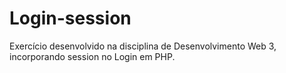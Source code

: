 # Login-session

Exercício desenvolvido na disciplina de Desenvolvimento Web 3, incorporando session no Login em PHP.

